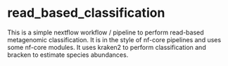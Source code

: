 # read_based_classification

This is a simple nextflow workflow /  pipeline to perform read-based metagenomic classification.  It is in the style of nf-core pipelines and uses some nf-core modules.  It uses kraken2 to perform classification and bracken to estimate species abundances.
